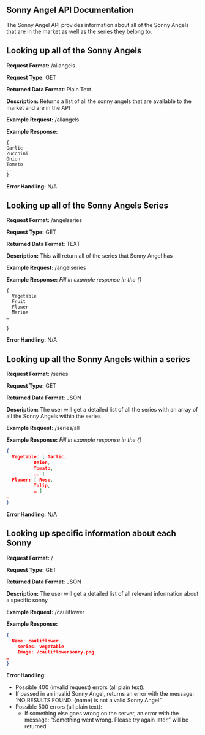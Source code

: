 ## Sonny Angel API Documentation
The Sonny Angel API provides information about all of the Sonny Angels that are in the market as well as the series they belong to.

## Looking up all of the Sonny Angels
**Request Format:**  /allangels

**Request Type:** GET

**Returned Data Format**: Plain Text

**Description:** Returns a list of all the sonny angels that are available to the market and are in the API

**Example Request:** /allangels

**Example Response:**
```text
{
Garlic
Zucchini
Onion
Tomato
..
}
```

**Error Handling:**
N/A

## Looking up all of the Sonny Angels Series
**Request Format:** /angelseries

**Request Type:** GET

**Returned Data Format**: TEXT

**Description:** This will return all of the series that Sonny Angel has

**Example Request:**  /angelseries

**Example Response:**
*Fill in example response in the {}*

```text
{
  Vegetable
  Fruit
  Flower
  Marine
…

}
```

**Error Handling:**
N/A

## Looking up all the Sonny Angels within a series

**Request Format:** /series

**Request Type:** GET

**Returned Data Format**: JSON

**Description:** The user will get a detailed list of all the series with an array of all the Sonny
Angels within the series

**Example Request:**  /series/all

**Example Response:**
*Fill in example response in the {}*

```json
{
  Vegetable: [ Garlic,
	      Onion,
	      Tomato,
	      …. ]
  Flower: [ Rose,
	      Tulip,
	      … ]
…
}
```

**Error Handling:**
N/A

## Looking up specific information about each Sonny

**Request Format:**  /<name>

**Request Type:** GET

**Returned Data Format**: JSON

**Description:** The user will get a detailed list of all relevant information about a specific sonny

**Example Request:**  /cauliflower

**Example Response:**

```json
{
  Name: cauliflower
	series: vegetable
	Image: /cauliflowersonny.png
…
}
```

**Error Handling:**
- Possible 400 (invalid request) errors (all plain text):
 - If passed in an invalid Sonny Angel, returns an error with the message: `NO RESULTS FOUND: {name} is not a valid Sonny Angel”
- Possible 500 errors (all plain text):
  - If something else goes wrong on the server, an error with the message: “Something went wrong. Please try again later.” will be returned






